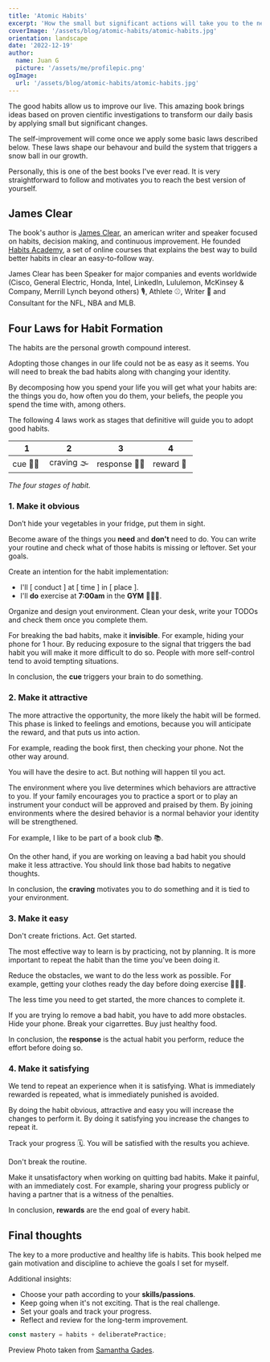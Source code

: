 ```yaml
---
title: 'Atomic Habits'
excerpt: 'How the small but significant actions will take you to the next level'
coverImage: '/assets/blog/atomic-habits/atomic-habits.jpg'
orientation: landscape
date: '2022-12-19'
author:
  name: Juan G
  picture: '/assets/me/profilepic.png'
ogImage:
  url: '/assets/blog/atomic-habits/atomic-habits.jpg'
---
```


The good habits allow us to improve our live. This amazing book brings ideas based on proven cientific investigations to transform our daily basis by applying small but significant changes.

The self-improvement will come once we apply some basic laws described below. These laws shape our behavour and build the system that triggers a snow ball in our growth.

Personally, this is one of the best books I've ever read. It is very straightforward to follow and motivates you to reach the best version of yourself.

## James Clear

The book's author is [James Clear](https://jamesclear.com/about), an american writer and speaker focused on habits, decision making, and continuous improvement. He founded [Habits Academy](https://jamesclear.com/courses#:~:text=The%20Habits%20Academy%20is%20the,easy%2Dto%2Dfollow%20format.), a set of online courses that explains the best way to build better habits in clear an easy-to-follow way.

James Clear has been Speaker for major companies and events worldwide (Cisco, General Electric, Honda, Intel, LinkedIn, Lululemon, McKinsey & Company, Merrill Lynch beyond others) 🎙, Athlete ⚾️, Writer 📝 and Consultant for the NFL, NBA and MLB.

## Four Laws for Habit Formation

The habits are the personal growth compound interest.

Adopting those changes in our life could not be as easy as it seems. You will need to break the bad habits along with changing your identity.

By decomposing how you spend your life you will get what your habits are: the things you do, how often you do them, your beliefs, the people you spend the time with, among others.

The following 4 laws work as stages that definitive will guide you to adopt good habits.

| 1       | 2          | 3           | 4          |
| ------- | ---------- | ----------- | ---------- |
| cue 🧏🏻  | craving 🌫 | response 👷🏼 | reward 🏅  |

_The four stages of habit._

### 1. Make it obvious

Don’t hide your vegetables in your fridge, put them in sight.

Become aware of the things you **need** and **don't** need to do. You can write your routine and check what of those habits is missing or leftover. Set your goals.

Create an intention for the habit implementation:

- I'll [ conduct ] at [ time ] in [ place ].
- I'll **do** exercise at **7:00am** in the **GYM** 🏋🏻‍♂️.

Organize and design yout environment. Clean your desk, write your TODOs and check them once you complete them.

For breaking the bad habits, make it **invisible**. For example, hiding your phone for 1 hour. By reducing exposure to the signal that triggers the bad habit you will make it more difficult to do so. People with more self-control tend to avoid tempting situations.

In conclusion, the **cue** triggers your brain to do something.

### 2. Make it attractive

The more attractive the opportunity, the more likely the habit will be formed. This phase is linked to feelings and emotions, because you will anticipate the reward, and that puts us into action.

For example, reading the book first, then checking your phone. Not the other way around.

You will have the desire to act. But nothing will happen til you act.

The environment where you live determines which behaviors are attractive to you. If your family encourages you to practice a sport or to play an instrument your conduct will be approved and praised by them. By joining environments where the desired behavior is a normal behavior your identity will be strengthened.

For example, I like to be part of a book club 📚.

On the other hand, if you are working on leaving a bad habit you should make it less attractive. You should link those bad habits to negative thoughts.

In conclusion, the **craving** motivates you to do something and it is tied to your environment.

### 3. Make it easy

Don't create frictions. Act. Get started.

The most effective way to learn is by practicing, not by planning. It is more important to repeat the habit than the time you've been doing it.

Reduce the obstacles, we want to do the less work as possible. For example, getting your clothes ready the day before doing exercise 🏃🏻‍♂️.

The less time you need to get started, the more chances to complete it.

If you are trying lo remove a bad habit, you have to add more obstacles.
Hide your phone. Break your cigarrettes. Buy just healthy food.

In conclusion, the **response** is the actual habit you perform, reduce the effort before doing so.

### 4. Make it satisfying

We tend to repeat an experience when it is satisfying. What is immediately rewarded is repeated, what is immediately punished is avoided.

By doing the habit obvious, attractive and easy you will increase the changes to perform it. By doing it satisfying you increase the changes to repeat it.

Track your progress 🗓. You will be satisfied with the results you achieve.

Don't break the routine.

Make it unsatisfactory when working on quitting bad habits. Make it painful, with an immediately cost. For example, sharing your progress publicly or having a partner that is a witness of the penalties.

In conclusion, **rewards** are the end goal of every habit.

## Final thoughts

The key to a more productive and healthy life is habits. This book helped me gain motivation and discipline to achieve the goals I set for myself.

Additional insights:

- Choose your path according to your **skills/passions**.
- Keep going when it's not exciting. That is the real challenge.
- Set your goals and track your progress.
- Reflect and review for the long-term improvement.

```js
const mastery = habits + deliberatePractice;
```

Preview Photo taken from [Samantha Gades](https://unsplash.com/@srosinger3997?utm_source=unsplash&utm_medium=referral&utm_content=creditCopyText).
